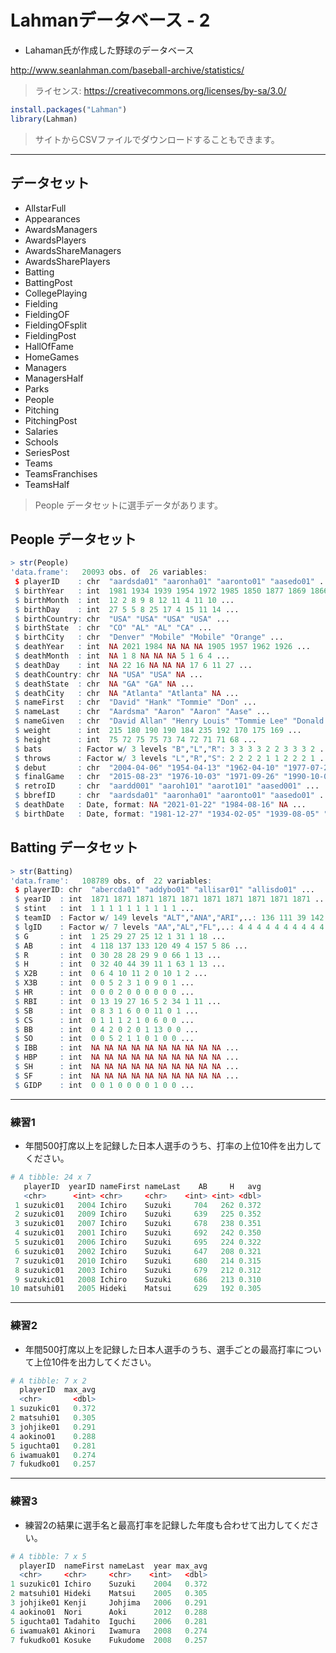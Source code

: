 # Lahmanデータベース - 2

* Lahaman氏が作成した野球のデータベース

http://www.seanlahman.com/baseball-archive/statistics/

> ライセンス: https://creativecommons.org/licenses/by-sa/3.0/

```r
install.packages("Lahman")
library(Lahman)
```

> サイトからCSVファイルでダウンロードすることもできます。

---

## データセット

* AllstarFull
* Appearances
* AwardsManagers
* AwardsPlayers
* AwardsShareManagers
* AwardsSharePlayers
* Batting
* BattingPost
* CollegePlaying
* Fielding
* FieldingOF
* FieldingOFsplit
* FieldingPost
* HallOfFame
* HomeGames
* Managers
* ManagersHalf
* Parks
* People
* Pitching
* PitchingPost
* Salaries
* Schools
* SeriesPost
* Teams
* TeamsFranchises
* TeamsHalf

> People データセットに選手データがあります。

## People データセット

```r
> str(People)
'data.frame':	20093 obs. of  26 variables:
 $ playerID    : chr  "aardsda01" "aaronha01" "aaronto01" "aasedo01" ...
 $ birthYear   : int  1981 1934 1939 1954 1972 1985 1850 1877 1869 1866 ...
 $ birthMonth  : int  12 2 8 9 8 12 11 4 11 10 ...
 $ birthDay    : int  27 5 5 8 25 17 4 15 11 14 ...
 $ birthCountry: chr  "USA" "USA" "USA" "USA" ...
 $ birthState  : chr  "CO" "AL" "AL" "CA" ...
 $ birthCity   : chr  "Denver" "Mobile" "Mobile" "Orange" ...
 $ deathYear   : int  NA 2021 1984 NA NA NA 1905 1957 1962 1926 ...
 $ deathMonth  : int  NA 1 8 NA NA NA 5 1 6 4 ...
 $ deathDay    : int  NA 22 16 NA NA NA 17 6 11 27 ...
 $ deathCountry: chr  NA "USA" "USA" NA ...
 $ deathState  : chr  NA "GA" "GA" NA ...
 $ deathCity   : chr  NA "Atlanta" "Atlanta" NA ...
 $ nameFirst   : chr  "David" "Hank" "Tommie" "Don" ...
 $ nameLast    : chr  "Aardsma" "Aaron" "Aaron" "Aase" ...
 $ nameGiven   : chr  "David Allan" "Henry Louis" "Tommie Lee" "Donald William" ...
 $ weight      : int  215 180 190 190 184 235 192 170 175 169 ...
 $ height      : int  75 72 75 75 73 74 72 71 71 68 ...
 $ bats        : Factor w/ 3 levels "B","L","R": 3 3 3 3 2 2 3 3 3 2 ...
 $ throws      : Factor w/ 3 levels "L","R","S": 2 2 2 2 1 1 2 2 2 1 ...
 $ debut       : chr  "2004-04-06" "1954-04-13" "1962-04-10" "1977-07-26" ...
 $ finalGame   : chr  "2015-08-23" "1976-10-03" "1971-09-26" "1990-10-03" ...
 $ retroID     : chr  "aardd001" "aaroh101" "aarot101" "aased001" ...
 $ bbrefID     : chr  "aardsda01" "aaronha01" "aaronto01" "aasedo01" ...
 $ deathDate   : Date, format: NA "2021-01-22" "1984-08-16" NA ...
 $ birthDate   : Date, format: "1981-12-27" "1934-02-05" "1939-08-05" "1954-09-08" ...
```

## Batting データセット

```r
> str(Batting)
'data.frame':	108789 obs. of  22 variables:
 $ playerID: chr  "abercda01" "addybo01" "allisar01" "allisdo01" ...
 $ yearID  : int  1871 1871 1871 1871 1871 1871 1871 1871 1871 1871 ...
 $ stint   : int  1 1 1 1 1 1 1 1 1 1 ...
 $ teamID  : Factor w/ 149 levels "ALT","ANA","ARI",..: 136 111 39 142 111 56 111 24 56 24 ...
 $ lgID    : Factor w/ 7 levels "AA","AL","FL",..: 4 4 4 4 4 4 4 4 4 4 ...
 $ G       : int  1 25 29 27 25 12 1 31 1 18 ...
 $ AB      : int  4 118 137 133 120 49 4 157 5 86 ...
 $ R       : int  0 30 28 28 29 9 0 66 1 13 ...
 $ H       : int  0 32 40 44 39 11 1 63 1 13 ...
 $ X2B     : int  0 6 4 10 11 2 0 10 1 2 ...
 $ X3B     : int  0 0 5 2 3 1 0 9 0 1 ...
 $ HR      : int  0 0 0 2 0 0 0 0 0 0 ...
 $ RBI     : int  0 13 19 27 16 5 2 34 1 11 ...
 $ SB      : int  0 8 3 1 6 0 0 11 0 1 ...
 $ CS      : int  0 1 1 1 2 1 0 6 0 0 ...
 $ BB      : int  0 4 2 0 2 0 1 13 0 0 ...
 $ SO      : int  0 0 5 2 1 1 0 1 0 0 ...
 $ IBB     : int  NA NA NA NA NA NA NA NA NA NA ...
 $ HBP     : int  NA NA NA NA NA NA NA NA NA NA ...
 $ SH      : int  NA NA NA NA NA NA NA NA NA NA ...
 $ SF      : int  NA NA NA NA NA NA NA NA NA NA ...
 $ GIDP    : int  0 0 1 0 0 0 0 1 0 0 ...
```

---

### 練習1

* 年間500打席以上を記録した日本人選手のうち、打率の上位10件を出力してください。

```r
# A tibble: 24 x 7
   playerID  yearID nameFirst nameLast    AB     H   avg
   <chr>      <int> <chr>     <chr>    <int> <int> <dbl>
 1 suzukic01   2004 Ichiro    Suzuki     704   262 0.372
 2 suzukic01   2009 Ichiro    Suzuki     639   225 0.352
 3 suzukic01   2007 Ichiro    Suzuki     678   238 0.351
 4 suzukic01   2001 Ichiro    Suzuki     692   242 0.350
 5 suzukic01   2006 Ichiro    Suzuki     695   224 0.322
 6 suzukic01   2002 Ichiro    Suzuki     647   208 0.321
 7 suzukic01   2010 Ichiro    Suzuki     680   214 0.315
 8 suzukic01   2003 Ichiro    Suzuki     679   212 0.312
 9 suzukic01   2008 Ichiro    Suzuki     686   213 0.310
10 matsuhi01   2005 Hideki    Matsui     629   192 0.305
```

---

### 練習2

* 年間500打席以上を記録した日本人選手のうち、選手ごとの最高打率について上位10件を出力してください。

```r
# A tibble: 7 x 2
  playerID  max_avg
  <chr>       <dbl>
1 suzukic01   0.372
2 matsuhi01   0.305
3 johjike01   0.291
4 aokino01    0.288
5 iguchta01   0.281
6 iwamuak01   0.274
7 fukudko01   0.257
```

---

### 練習3

* 練習2の結果に選手名と最高打率を記録した年度も合わせて出力してください。

```r
# A tibble: 7 x 5
  playerID  nameFirst nameLast  year max_avg
  <chr>     <chr>     <chr>    <int>   <dbl>
1 suzukic01 Ichiro    Suzuki    2004   0.372
2 matsuhi01 Hideki    Matsui    2005   0.305
3 johjike01 Kenji     Johjima   2006   0.291
4 aokino01  Nori      Aoki      2012   0.288
5 iguchta01 Tadahito  Iguchi    2006   0.281
6 iwamuak01 Akinori   Iwamura   2008   0.274
7 fukudko01 Kosuke    Fukudome  2008   0.257
```

<!--
library(Lahman)
People %>% as_tibble()

Batting %>% as_tibble()


# 打率のみ
People %>% as_tibble() %>% inner_join(Batting) %>% 
  filter(birthCountry == "Japan") %>% 
  filter(AB >= 500) %>% 
  select(playerID, yearID, nameFirst, nameLast , AB, H) %>% 
  mutate(avg = H/AB) %>% 
  arrange(desc(avg))
  print(n=Inf)

str(Batting)
?Batting


# 最高打率
People %>% as_tibble() %>% inner_join(Batting) %>% 
  filter(birthCountry == "Japan") %>% 
  filter(AB >= 500) %>% 
  select(playerID, yearID, nameFirst, nameLast, AB, H) %>% 
  mutate(avg = H/AB) %>% 
  group_by(playerID) %>% 
  summarise(
    max_avg = max(avg)
  ) %>% 
  arrange(desc(max_avg))

#  最高打率 - 名前 - 年度つき
People %>% as_tibble() %>% inner_join(Batting) %>% 
  filter(birthCountry == "Japan") %>% 
  filter(AB >= 500) %>% 
  select(playerID, yearID, nameFirst, nameLast, nameGiven, AB, H) %>% 
  mutate(avg = H/AB) -> People_AVG
People_AVG %>% 
  group_by(playerID) %>% 
  summarise(
    max_avg = max(avg)
  ) %>% inner_join(People_AVG) %>% filter(max_avg == avg) %>% 
  group_by(
    playerID
  ) %>% 
  summarise(
    year = max(yearID),
    max_avg = max(avg)
  ) %>% 
  arrange(desc(max_avg)) %>% inner_join(People) %>% 
  select(playerID, nameFirst, nameLast, year, max_avg)

-->